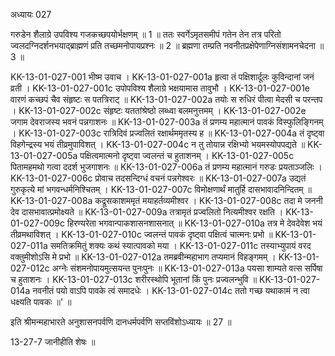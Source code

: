 अध्यायः 027

गरुडेन शैलाग्रे उपविश्य गजकच्छपयोर्भक्षणम् ॥ 1 ॥ ततः स्वर्गेऽमृतसमीपं गतेन तेन तत्र परितो ज्वलदग्निदर्शनभयाद्ब्राह्मणं प्रति तच्छमनोपायप्रश्नः ॥ 2 ॥ ब्रह्मणा तम्प्रति नवनीतप्रक्षेपेणाग्निसंशामनचेदना ॥ 3 ॥

KK-13-01-027-001	भीष्म उवाच ।
KK-13-01-027-001a	हृत्वा तं पक्षिशार्दूलः कुविन्दानां जनं व्रती ।
KK-13-01-027-001c	उपोपविश्य शैलाग्रे भक्षयामास तावुभौ ।
KK-13-01-027-001e	वारणं कच्छपं चैव संहृष्टः स पतत्रिराट् ॥
KK-13-01-027-002a	तयोः स रुधिरं पीत्वा मेदसी च परन्तप ।
KK-13-01-027-002c	संहृष्टः यततांश्रेष्ठो लब्ध्वा बलमनुत्तमम् ।
KK-13-01-027-002e	जगाम देवराजस्य भवनं पन्नगाशनः ॥
KK-13-01-027-003a	तं प्रणम्य महात्मानं पावकं विस्फुलिङ्गिनम् ।
KK-13-01-027-003c	रात्रिदिवं प्रज्वलितं रक्षार्थममृतस्य ह ॥
KK-13-01-027-004a	तं दृष्ट्वा विहगेन्द्रस्य भयं तीव्रमुपाविशत् ।
KK-13-01-027-004c	न तु तोयान्न रक्षिभ्यो भयमस्योपपद्यते ॥
KK-13-01-027-005a	पक्षित्वमात्मनो दृष्ट्वा ज्वलन्तं च हुताशनम् ।
KK-13-01-027-005c	पितामहमथो गत्वा ददर्श भुजगाशनः ॥
KK-13-01-027-006a	तं प्रणम्य महात्मानं गरुडः प्रयताञ्जलिः ।
KK-13-01-027-006c	प्रोवाच तदसन्दिग्धं वचनं पन्नगेश्वरः ॥
KK-13-01-027-007a	उद्यतं गुरुकृत्ये मां भगवन्धर्मनिश्चितम् ।
KK-13-01-027-007c	विमोक्षणार्थं मातुर्हि दासभावादनिन्दितम् ॥
KK-13-01-027-008a	कद्रूसकाशममृतं मयाहर्तव्यमीश्वर ।
KK-13-01-027-008c	तदा मे जननी देव दासभावात्प्रमोक्ष्यते ॥
KK-13-01-027-009a	तत्रामृतं प्रज्वलितो नित्यमीश्वर रक्षति ।
KK-13-01-027-009c	हिरण्यरेता भगवान्पाकशासनशासनात् ॥
KK-13-01-027-010a	तत्र मे देवदेवेश भयं तीव्रमथाविशत् ।
KK-13-01-027-010c	ज्वलन्तं पावकं दृष्ट्वा पक्षित्वं चात्मनः प्रभो ॥
KK-13-01-027-011a	समतिक्रमितुं शक्यः कथं स्यात्पावको मया ।
KK-13-01-027-011c	तस्याभ्युपायं वरद वक्तुमीशोऽसि मे प्रभो ॥
KK-13-01-027-012a	तमब्रवीन्महाभाग तप्यमानं विहङ्गमम् ।
KK-13-01-027-012c	अग्नेः संशमनोपायमुत्सयन्त पुनःपुनः ॥
KK-13-01-027-013a	पयसा शाम्यते वत्स सर्पिषा च हुताशनः ।
KK-13-01-027-013c	शरीरस्थोपि भूतानां किं पुनः प्रज्वलन्भुवि ॥
KK-13-01-027-014a	नवनीतं पयो वाऽपि पावके त्वं समादधेः ।
KK-13-01-027-014c	ततो गच्छ यथाकामं न त्वा धक्ष्यति पावकः ॥' ॥

इति श्रीमन्महाभारते अनुशासनपर्वणि दानधर्मपर्वणि सप्तविंशोऽध्यायः ॥ 27 ॥

13-27-7 जानीहीति शेषः ॥
